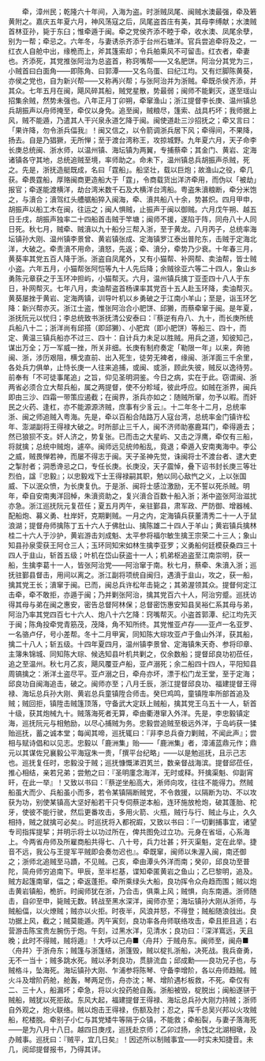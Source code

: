<!-- { "loadSidebar": true } -->
　　牵，漳州民；乾隆六十年间，入海为盗。时浙贼凤尾、闽贼水澳最强，牵及箬黄附之。嘉庆五年夏六月，神风荡寇之后，凤尾盗首庄有美，其母李缚献；水澳贼首林亚孙，毙于东臼；惟牵遁于闽。牵之党侯齐添不睦于牵，收水澳、凤尾余孽，别为一帮；牵忌之。六年冬，与妻诱杀齐添于台州石塘洋。官兵尝追牵将及之，一红衣人自舱中出，缘桅而上，斧其篷索却；令兵舶乘风不可留击。红衣者，牵妻也。齐添死，其党推张阿治为总盗首，称窍嘴帮——又名肥饼。阿治分其党为三，小贼首曰白面角——即陈角、曰郭潭——又名乌蛋、曰纪江均。又有烂脚陈黄葵，亦侯之党也，自为新兴帮——又称再兴帮；与张阿治并为浙贼。牵既杀侯齐添，并其众。七年五月在闽，飓风碎其船，贼党星散，势最弱；闽师不能剿灭，遂至瑶山招集余贼，然势未强也。八年正月丁卯朔，牵窜渔山；浙江提督李长庚、温州镇总兵胡振声以舟师掩至，牵仅以身免。追至闽，贼粮尽，篷索、战具朽坏；我师据上风，贼不能遁，乃遣其人干兴泉永道乞降于闽。闽使道赴三沙招抚之；牵又言曰：「果许降，勿令浙兵偪我』！闽又信之，以令箭调浙兵居下风；牵得间，不果降，扬去。自是乃猖獗，无所惮；至于渡台湾称王，攻掠城野。九年夏六月，天子命李长庚总统闽、浙水师，以温州镇、海坛镇为两翼，专捕蔡牵；其金门、黄岩、定海诸镇各守其地，总统追贼至境，率师助之。命未下，温州镇总兵胡振声杀贼，死之。先是，浙抚造艇既成，名曰「霆船」。船坚壮，载以巨炮；故渔山之役，牵几获。牵畏霆船，厚赂闽商更造船大于「霆」，令商载货出洋济牵用，而伪以「被劫」报官；牵遂能渡横洋，劫台湾米数千石及大横洋台湾船。粤盗朱濆粮断，牵分米饱之，与濆合；濆驾红头艚艍船猝入闽海，牵、濆共船八十余，势甚炽。四月甲申，胡振声以船工木在闽，往运之；闽人惧贼，止振声于闽以御贼。六月戊午朔、越五日壬戌，胡振声独率二十四船首击贼于竿塘；闽师不援，遂陷于阵，同舟八十人同日死。秋七月，贼牵、贼濆以九十船分三帮入浙，至于黄龙。八月丙子，总统率海坛镇孙大刚、温州镇李景曾、黄岩镇张成、定海镇罗江泰出普陀东，击贼于定海北洋，大破之。牵责濆不用命，濆怒，先返；牵、濆分，牵势乃少衰。十年春三月，黄葵率其党五百人降于浙。浙盗自凤尾外，又有小猫帮、补网帮、卖油帮，皆士贼小盗。六年五月，小猫帮张阿恺等九十人先后降；余贼徐亚六等二十四人，象山乡勇陈元章获之于玉环冲担屿，小猫帮灭。六月，温州镇兵擒丁亚歪四十八人于东日，补网帮灭。七年八月，卖油帮盗首杨课率其党百十五人赴玉环降，卖油帮灭。黄葵屡挫于黄岩、定海两镇，训导叶机以乡勇破之于江南小羊山；至是，诣玉环乞降：新兴帮亦灭。浙江士盗，惟张阿治合小肥饼、邱獭，而蔡牵窜于闽。是年夏，浙抚阮元以忧归；李总统致书浙抚清公安泰曰：『蔡逆有舟八、九十，而长庚所统兵船八十二；浙洋尚有邱搭（即邱獭）、小肥宾（即小肥饼）等船三、四十，而定、黄温三镇兵船亦不过三、四十：自计兵力未足以胜贼。用兵之道，知彼知己，谋出万全；万一军威一挫，所关非细。长庚有制府奏定「勒限一年」以来，奔驰闽、浙，涉历艰阻，横戈直前、出入死生，徒劳无裨者，缘闽、浙洋面三千余里，各处兵力俱单，止恃长庚一人往来追捕，或闽、或浙，顾此失彼，贼反以逸待劳。前奉有「不可徒事尾追」之旨，仰见圣明洞鉴。今日之病，实在于此。窃谓闽、浙两省必须合立大帮兵船，属之两提督，使不分畛域，彼此呼应。如贼在浙界，闽兵即由三沙、四霜一带策应遏截；在闽界，浙兵亦如之：随贼所窜，勿予以暇。而奸民之火药、逢杠，亦不能源源济贼，庶事有少豸云』。十二年冬十二月，总统率浙、闽之师追贼入粤海。先是，牵以百船合陆路万人寇台湾，总统率金门镇许松年、澎湖副将王得禄大破之。时所部止三千人，闽不济师助塞鹿耳门，牵得遁去；然已狼狈不支。奸人济之，势复张。已而击之大星屿、又击之浮鹰，牵仅有三船，将就擒；总统中贼炮，遽卒。闽师远见统帅船乱，竟退；牵遁入安南夷海中。李公之威，贼畏惮若神，而屡不得志于闽。天子圣神先觉，诛闽将士不渡台者、逮大吏之掣肘者；洞悉谗忌之口，专任长庚。长庚没，天子震悼，叠下诏书封长庚三等壮烈伯，諡『忠毅』；以忠毅戏下士王得禄嗣其职，勉以同心敌忾之义，上以张国威、下以泯众愤，为长庚复仇。于是浙、闽将士感泣激励，无不誓以死杀贼。明年，牵自安南夷洋回棹，朱濆资助之，复兴濆合百数十船入浙；淅中盗张阿治滋扰亦急。浙江巡抚阮元复莅任；夏五月丙午，亲驻鄞县，肃军政、严防御、增器械、配船炮、募义勇、杜岸奸，克期剿贼。一月之内，定海镇兵获董清秀二十一人于鼠浪湖；提督舟师擒陈丁五十六人于佛肚山、擒陈雄二十四人于羊山；黄岩镇兵擒林桂二十六人于沙护，黄岩游击刘成魁、太平参将福尔敏生擒王宗荣二十三人；象山知县孙泉雯获王阿仓三人；玉环同知宋如林生擒李亚罗；义勇船何廷模获桑四三十四人于韭山，斩首五级；叶机在岱山获盗十一人；机弟枢追盗至江南崇明，获一船，生擒李葛十一人，皆张阿治党——阿治窜于南。秋七月，蔡牵、朱濆入浙；巡抚驻鄞县督击，用间以离之。浙江副将项统自闽归，遇濆于韭山，攻之，获一船，擒其党王长；濆窜于闽。已而，闽总兵许松年击毙之；其弟渥领其众。提督何定江击牵，牵不敢拒，亦遁于闽；乃并剿张阿治，擒其党百六十人，阿治穷蹙。巡抚访得其母与弟在闽之惠安，密告总督阿林保；总督密饬惠安知县吴裕仁系其母与弟，阿治乃率其党四百七十六人、炮八十六乞降：窍嘴帮灭。小盗首郭潭、纪江均先灭于闽；陈角投牵党青筋茂，茂降，角不知所终。其党惟亚卢存——亚卢一名亚罗、一名骆卢仔，号小差帮。冬十二月甲寅，同知陈大琮攻亚卢于鱼山外洋，获其船，擒二十八人；斩五级。十四年夏四月，温州镇李景曾、定海镇朱天奇、参将印章、主簿朱锦城、同知陈大琮、候选知县叶机共剿之，仅余数船；提督邱良功初莅任，追之至温州。秋七月乙亥，飓风覆亚卢船，亚卢溺死；余二船四十四人，平阳知县周镐擒之：淅洋土盗尽平。亚卢溺之日，牵舟亦坏，漂于松门龙王堂，至于定海；邱良功自闽海追击，破之。闽师亦至；八月壬辰，浙江提督邱良功、福建提督王得禄、海坛总兵孙大刚、黄岩总兵童镇陞合师击。癸巳鸡鸣，童镇陞率所部首追及贼；贼回拒，镇陞击贼篷顶落，守备武大定跃上贼船，擒其党王乌五十一人，斩首十级，获其炮械九十。贼落海死者无算，牵由衢港窜入外洋。先是，李忠毅镇定海，巡抚阮元与相勉励，以尽心捕贼为务。忠毅尝追贼至极远外洋，于岛屿获一猱贻巡抚，蓄之诚本堂；每闻其啼，巡抚辄曰：『非李总兵奋力剿贼，不闻此声』；尝相与赋诗倡和以见志。忠毅以「鹿洲集」贻——「鹿洲集」者，漳浦蓝鼎元作；鼎元以其谋佐兄襄毅公平海寇朱一贵，「撰平台纪略」——以是勉巡抚，且示己志也。巡抚复任时，忠毅没于贼；巡抚慷慨涕泗芄兰，数亲督战海滨。提督邱莅任，推心相结，亲若兄弟；尝勉之曰：『圣明廑念海洋，无时或释。歼擒渠魁、仰副宵旰，在此一举』！又致以书曰：『蔡逆坐船高大，淅师向攻，往往不能得力。然贼船虽大而少、兵船虽小而多，若令某镇隔断贼党，不令救援，以隔断为功、不以攻获为功，别使某镇高大坚好船若干只专伺蔡逆本船，连环施放枪炮，破其蓬胎、柁牙，使彼不能行驶，然后更番攻击，多用火箭、火瓶，贼行与行、贼止与止，久久相持，贼之就擒可必矣』。时巡抚将入都祝嘏，又致以书曰：『一切剿捕事宜，诸望专司指挥提挈；并明示将士以功过所在，俾共图免过立功。元身在省垣，心系海上。今两省舟师及所雇商船共得七、八十号，兵力壮甚；歼灭渠魁，定在此举。捷音不远，我公与王提军平贼即会奏勿迟也』。牵既窜，闽师以朱渥入闽，南还御之；浙师北追贼至马蹟，不见贼。己亥，牵由潭头外洋而南；癸卯，邱良功至普陀，简舟师穷追南下。甲辰，至半栏基，谍知牵匿黄岩之鱼山；乙巳黎明，追及。贼方起篷南窜，偪之；牵返蓬拒。牵所乘绿头大船，良功挥令众舟趋而围；贼以炮击黄岩镇船，桅折。时闽师犹在浙，乃合击，俱乘上风；贼惧，向东南遁。浙师随击，自卯至申，毙贼无数。转战至黑水深洋，闽师亦至；海坛镇孙大刚从浙师，与贼船偪，以火燎贼；贼亦以火拒。时夜半，风浪并怒，不得登；贼船随浪戗出。良功据上风，截之；贼莫能遁。丙午寅刻，良功率各舟师联络攻击，牵且拒且逃；右营游击陈宝贵左腕伤于炮。午刻，过黑水洋，见清水；良功曰：『深洋窵远，天且晚；此时不得贼，贼将遁』！大呼以己舟■〈舟幷〉于贼舟东。闽师至，闽舟■〈舟幷〉于浙舟东；贼篷与浙篷结，浙篷毁，贼以椗扎浙船，决死战。我兵奋勇，无不一当十；贼多跳水死。贼以矛刺良功，贯腓流血；邱成勳——良功兄子也，与贼格斗，坠海死。海坛镇孙大刚、乍浦参将陈琴、守备李增阶，各以舟师趋贼。贼火斗及增阶药舱，舱轰，琴两足伤，舟亦沈；琴、增阶遇杉板救，不死。牵仅有二、三十人，船漏坏；牵急，将以火投药舱自轰。浙船被毁，椗脱出；闽船遂骈于贼船，贼犹以死拒敌。东风大起，福建提督王得禄、海坛总兵孙大刚力持贼；浙师自外观之，炮火联络。贼以炮击王得禄，伤额及肘；忍之，挥千总吴兴邦以火攻贼船，柁楼脱。牵别子小仁与其党矮牛等隔于众镇，不能救；牵船裂，与妻子落海死——是为八月十八日。越四日庚戌，巡抚赴京师；乙卯过扬，余饯之北湖相墩，及办贼事。巡抚曰：『贼平，宜几日矣』！因述所以制贼事宜——时实未知捷音。未几，阅邱提督报书，乃得其详。
